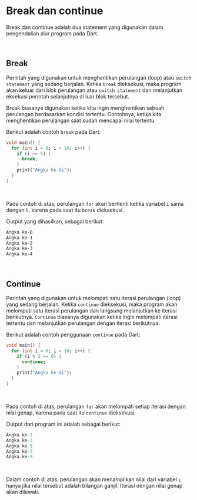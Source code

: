 # Break dan continue

Break dan continue adalah dua statement yang digunakan dalam pengendalian alur program pada Dart.

</br>

## Break 

Perintah yang digunakan untuk menghentikan perulangan (loop) atau `switch statement` yang sedang berjalan. Ketika `break` dieksekusi, maka program akan keluar dari blok perulangan atau `switch statement` dan melanjutkan eksekusi perintah selanjutnya di luar blok tersebut.

Break biasanya digunakan ketika kita ingin menghentikan sebuah perulangan berdasarkan kondisi tertentu. Contohnya, ketika kita menghentikan perulangan saat sudah mencapai nilai tertentu.

Berikut adalah contoh `break` pada Dart:

```Dart
void main() {
  for (int i = 0; i < 10; i++) {
    if (i == 5) {
      break;
    }
    print("Angka ke-$i");
  }
}
```

</br>

Pada contoh di atas, perulangan `for` akan berhenti ketika variabel `i` sama dengan `5`, karena pada saat itu `break` dieksekusi.

Output yang dihasilkan, sebagai berikut:

```sh
Angka ke-0
Angka ke-1
Angka ke-2
Angka ke-3
Angka ke-4
```

</br>

## Continue

Perintah yang digunakan untuk melompati satu iterasi perulangan (loop) yang sedang berjalan. Ketika `continue` dieksekusi, maka program akan melompati satu iterasi perulangan dan langsung melanjutkan ke iterasi berikutnya. `Continue` biasanya digunakan ketika ingin melompati iterasi tertentu dan melanjutkan perulangan dengan iterasi berikutnya.

Berikut adalah contoh penggunaan `continue` pada Dart:

```Dart
void main() {
  for (int i = 0; i < 10; i++) {
    if (i % 2 == 0) {
      continue;
    }
    print("Angka ke-$i");
  }
}
```

</br>

Pada contoh di atas, perulangan `for` akan melompati setiap iterasi dengan nilai genap, karena pada saat itu `continue` dieksekusi. 

Output dari program ini adalah sebagai berikut:

```Dart
Angka ke-1
Angka ke-3
Angka ke-5
Angka ke-7
Angka ke-9
```

</br>

Dalam contoh di atas, perulangan akan menampilkan nilai dari variabel `i` hanya jika nilai tersebut adalah bilangan ganjil. Iterasi dengan nilai genap akan dilewati.
